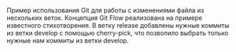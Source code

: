Пример использования Git для работы с изменениями файла из нескольких веток. Концепция Git Flow реализована на примере известного стихотворения. В ветку release добавлены нужные коммиты из ветки develop с помощью cherry-pick, что позволило выбрать только нужные нам коммиты из ветки develop.    
